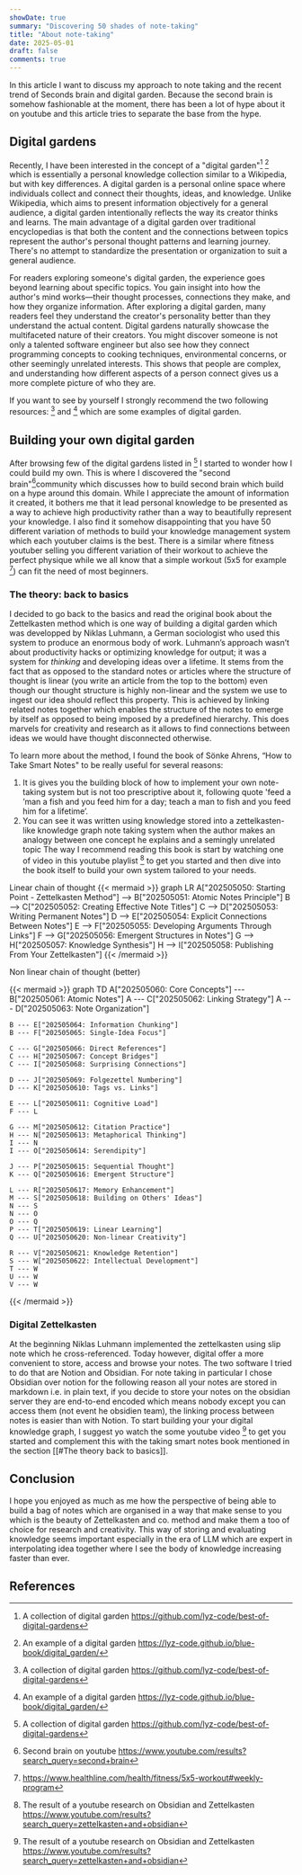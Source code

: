 ```yaml
---
showDate: true
summary: "Discovering 50 shades of note-taking"
title: "About note-taking"
date: 2025-05-01
draft: false
comments: true
---
```


In this article I want to discuss my approach to note taking and the recent trend of Seconds brain and digital garden. Because the second brain is somehow fashionable at the moment, there has been a lot of hype about it on youtube and this article tries to separate the base from the hype. 
## Digital gardens
Recently, I have been interested in the concept of a "digital garden"[^1] [^2] which is essentially a personal knowledge collection similar to a Wikipedia, but with key differences. A digital garden is a personal online space where individuals collect and connect their thoughts, ideas, and knowledge. Unlike Wikipedia, which aims to present information objectively for a general audience, a digital garden intentionally reflects the way its creator thinks and learns. The main advantage of a digital garden over traditional encyclopedias is that both the content and the connections between topics represent the author's personal thought patterns and learning journey. There's no attempt to standardize the presentation or organization to suit a general audience.

For readers exploring someone's digital garden, the experience goes beyond learning about specific topics. You gain insight into how the author's mind works—their thought processes, connections they make, and how they organize information. After exploring a digital garden, many readers feel they understand the creator's personality better than they understand the actual content. Digital gardens naturally showcase the multifaceted nature of their creators. You might discover someone is not only a talented software engineer but also see how they connect programming concepts to cooking techniques, environmental concerns, or other seemingly unrelated interests. This shows that people are complex, and understanding how different aspects of a person connect gives us a more complete picture of who they are. 

If you want to see by yourself I strongly recommend the two following resources: [^1] and [^2] which are some examples of digital garden.

## Building your own digital garden
After browsing few of the digital gardens listed in [^1] I started to wonder how I could build my own. This is where I discovered the "second brain"[^4]community which discusses how to build second brain which build on a hype around this domain. While I appreciate the amount of information it created, it bothers me that it lead personal knowledge to be presented as a way to achieve high productivity rather than a way to beautifully represent your knowledge. I also find it somehow disappointing that you have 50 different variation of methods to build your knowledge management system which each youtuber claims is the best. There is a similar where fitness youtuber selling you different variation of their workout to achieve the perfect physique while we all know that a simple workout (5x5 for example [^6]) can fit the need of most beginners. 
### The theory: back to basics
I decided to go back to the basics and read the original book about the Zettelkasten method which is one way of building a digital garden which was developped by Niklas Luhmann, a German sociologist who used this system to produce an enormous body of work. Luhmann’s approach wasn’t about productivity hacks or optimizing knowledge for output; it was a system for *thinking* and developing ideas over a lifetime. It stems from the fact that as opposed to the standard notes or articles where the structure of thought is linear (you write an article from the top to the bottom) even though our thought structure is highly non-linear and the system we use to ingest our idea should reflect this property. This is achieved by linking related notes together which enables the structure of the notes to emerge by itself as opposed to being imposed by a predefined hierarchy. This does marvels for creativity and research as it allows to find connections between ideas we would have thought disconnected otherwise.

To learn more about the method, I found the book of Sönke Ahrens, “How to Take Smart Notes" to be really useful for several reasons: 
1. It is gives you the building block of how to implement your own note-taking system but is not too prescriptive about it, following quote 'feed a ’man a fish and you feed him for a day; teach a man to fish and you feed him for a lifetime’. 
2. You can see it was written using knowledge stored into a zettelkasten-like knowledge graph note taking system when the author makes an analogy between one concept he explains and a semingly unrelated topic
The way I recommend reading this book is start by watching one of video in this youtube playlist [^3] to get you started and then dive into the book itself to build your own system tailored to your needs.  

Linear chain of thought 
{{< mermaid >}}
graph LR
    A["202505050: Starting Point - Zettelkasten Method"] --> B["202505051: Atomic Notes Principle"]
    B --> C["202505052: Creating Effective Note Titles"]
    C --> D["202505053: Writing Permanent Notes"]
    D --> E["202505054: Explicit Connections Between Notes"]
    E --> F["202505055: Developing Arguments Through Links"]
    F --> G["202505056: Emergent Structures in Notes"]
    G --> H["202505057: Knowledge Synthesis"]
    H --> I["202505058: Publishing From Your Zettelkasten"]
{{< /mermaid >}}

Non linear chain of thought (better)

{{< mermaid >}}
graph TD
    A["202505060: Core Concepts"] --- B["202505061: Atomic Notes"]
    A --- C["202505062: Linking Strategy"]
    A --- D["202505063: Note Organization"]
    
    B --- E["202505064: Information Chunking"]
    B --- F["202505065: Single-Idea Focus"]
    
    C --- G["202505066: Direct References"]
    C --- H["202505067: Concept Bridges"]
    C --- I["202505068: Surprising Connections"]
    
    D --- J["202505069: Folgezettel Numbering"]
    D --- K["2025050610: Tags vs. Links"]
    
    E --- L["2025050611: Cognitive Load"]
    F --- L
    
    G --- M["2025050612: Citation Practice"]
    H --- N["2025050613: Metaphorical Thinking"]
    I --- N
    I --- O["2025050614: Serendipity"]
    
    J --- P["2025050615: Sequential Thought"]
    K --- Q["2025050616: Emergent Structure"]
    
    L --- R["2025050617: Memory Enhancement"]
    M --- S["2025050618: Building on Others' Ideas"]
    N --- S
    N --- O
    O --- Q
    P --- T["2025050619: Linear Learning"]
    Q --- U["2025050620: Non-linear Creativity"]
    
    R --- V["2025050621: Knowledge Retention"]
    S --- W["2025050622: Intellectual Development"]
    T --- W
    U --- W
    V --- W
{{< /mermaid >}}
### Digital Zettelkasten
At the beginning Niklas Luhmann implemented the zettelkasten using slip note which he cross-referenced. Today however, digital offer a more convenient to store, access and browse your notes. The two software I tried to do that are Notion and Obsidian. For note taking in particular I chose Obsidian over notion for the following reason all your notes are stored in markdown i.e. in plain text, if you decide to store your notes on the obsidian server they are end-to-end encoded which means nobody except you can access them (not event he obsidien team), the linking process between notes is easier than with Notion.
To start building your your digital knowledge graph, I suggest yo watch the some youtube video [^3] to get you started and complement this with the taking smart notes book mentioned in the section [[#The theory back to basics]]. 

## Conclusion
I hope you enjoyed as much as me how the perspective of being able to build a bag of notes which are organised in a way that make sense to you which is the beauty of Zettelkasten and co. method and make them a too of choice for research and creativity. This way of storing and evaluating knowledge seems important especially in the era of LLM which are expert in interpolating idea together where I see the body of knowledge increasing faster than ever.  

## References 
[^1]: A collection of digital garden https://github.com/lyz-code/best-of-digital-gardens
[^2]: An example of a digital garden https://lyz-code.github.io/blue-book/digital_garden/  
[^3]: The result of a youtube research on Obsidian and Zettelkasten https://www.youtube.com/results?search_query=zettelkasten+and+obsidian

[^4]: Second brain on youtube https://www.youtube.com/results?search_query=second+brain 

[^6]: https://www.healthline.com/health/fitness/5x5-workout#weekly-program

